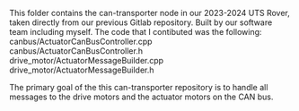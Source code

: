 This folder contains the can-transporter node in our 2023-2024 UTS Rover, taken directly from our previous Gitlab repository. Built by our software team including myself. The code that I contibuted was the following:<br>
canbus/ActuatorCanBusController.cpp<br>
canbus/ActuatorCanBusController.h<br>
drive_motor/ActuatorMessageBuilder.cpp<br>
drive_motor/ActuatorMessageBuilder.h<br>

The primary goal of the this can-transporter repository is to handle all messages to the drive motors and the actuator motors on the CAN bus. 
